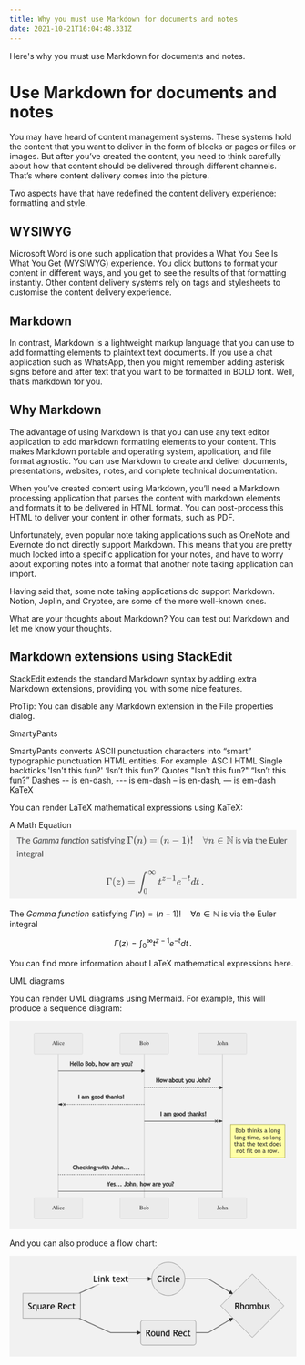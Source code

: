 ```yaml
---
title: Why you must use Markdown for documents and notes
date: 2021-10-21T16:04:48.331Z
---
```


Here's why you must use Markdown for documents and notes.

<!--more-->

# Use Markdown for documents and notes

You may have heard of content management systems. These systems hold the content that you want to deliver in the form of blocks or pages or files or images. But after you’ve created the content, you need to think carefully about how that content should be delivered through different channels. That’s where content delivery comes into the picture.

Two aspects have that have redefined the content delivery experience: formatting and style.

## WYSIWYG
Microsoft Word is one such application that provides a What You See Is What You Get (WYSIWYG) experience. You click buttons to format your content in different ways, and you get to see the results of that formatting instantly. Other content delivery systems rely on tags and stylesheets to customise the content delivery experience.

## Markdown
In contrast, Markdown is a lightweight markup language that you can use to add formatting elements to plaintext text documents. If you use a chat application such as WhatsApp, then you might remember adding asterisk signs before and after text that you want to be formatted in BOLD font. Well, that’s markdown for you.

## Why Markdown
The advantage of using Markdown is that you can use any text editor application to add markdown formatting elements to your content. This makes Markdown portable and operating system, application, and file format agnostic. You can use Markdown to create and deliver documents, presentations, websites, notes, and complete technical documentation.

When you’ve created content using Markdown, you’ll need a Markdown processing application that parses the content with markdown elements and formats it to be delivered in HTML format. You can post-process this HTML to deliver your content in other formats, such as PDF.

Unfortunately, even popular note taking applications such as OneNote and Evernote do not directly support Markdown. This means that you are pretty much locked into a specific application for your notes, and have to worry about exporting notes into a format that another note taking application can import.

Having said that, some note taking applications do support Markdown. Notion, Joplin, and Cryptee, are some of the more well-known ones.

What are your thoughts about Markdown? You can test out Markdown and let me know your thoughts.

## Markdown extensions using StackEdit

StackEdit extends the standard Markdown syntax by adding extra Markdown extensions, providing you with some nice features.

ProTip: You can disable any Markdown extension in the File properties dialog.

SmartyPants

SmartyPants converts ASCII punctuation characters into “smart” typographic punctuation HTML entities. For example:
ASCII HTML
Single backticks 'Isn't this fun?' ‘Isn’t this fun?’
Quotes "Isn't this fun?" “Isn’t this fun?”
Dashes -- is en-dash, --- is em-dash – is en-dash, — is em-dash
KaTeX

You can render LaTeX mathematical expressions using KaTeX:

A Math Equation
![Math Equation](image1.png)

The *Gamma function* satisfying $\Gamma(n) = (n-1)!\quad\forall n\in\mathbb N$ is via the Euler integral

$$
\Gamma(z) = \int_0^\infty t^{z-1}e^{-t}dt\,.
$$

You can find more information about LaTeX mathematical expressions here.

UML diagrams

You can render UML diagrams using Mermaid. For example, this will produce a sequence diagram:

![A sequence diagram](image2.png)

And you can also produce a flow chart:

![A flowchart](image3.png)
